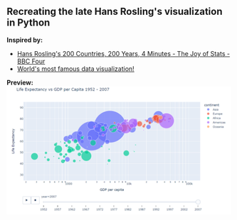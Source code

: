 ## Recreating the late Hans Rosling's visualization in Python

**Inspired by:** 

* [Hans Rosling's 200 Countries, 200 Years, 4 Minutes - The Joy of Stats - BBC Four](https://www.youtube.com/watch?v=jbkSRLYSojo)
* [World's most famous data visualization!](https://www.youtube.com/watch?v=oYVLxaxn3Dg)

**Preview:**
![Life expectancy vs GDP per capita](https://github.com/evil-in/Hans-Rosling-viz/blob/master/life_exp_vs_GDP_per_capita.png)

